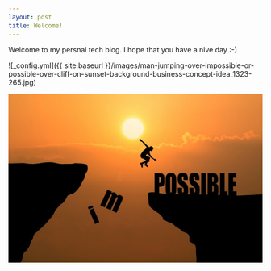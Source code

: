 ```yaml
---
layout: post
title: Welcome!
---
```


Welcome to my persnal tech blog. I hope that you have a nive day :-)

![_config.yml]({{ site.baseurl }}/images/man-jumping-over-impossible-or-possible-over-cliff-on-sunset-background-business-concept-idea_1323-265.jpg)

![](images/man-jumping-over-impossible-or-possible-over-cliff-on-sunset-background-business-concept-idea_1323-265.jpg)
